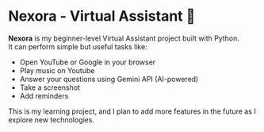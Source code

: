 # Nexora - Virtual Assistant 🤖

**Nexora** is my beginner-level Virtual Assistant project built with Python.  
It can perform simple but useful tasks like:  

- Open YouTube or Google in your browser
- Play music on Youtube
- Answer your questions using Gemini API (AI-powered) 
- Take a screenshot 
- Add reminders  

This is my learning project, and I plan to add more features in the future as I explore new technologies.
